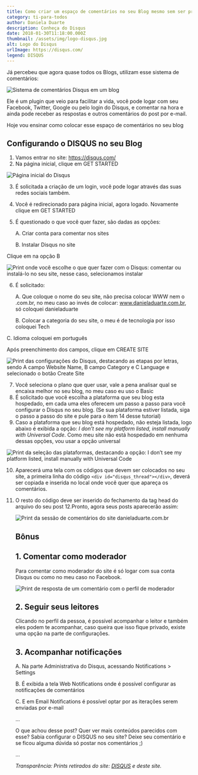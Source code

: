 ```yaml
---
title: Como criar um espaço de comentários no seu Blog mesmo sem ser programador
category: ti-para-todos
author: Daniela Duarte
description: Conheça do Disqus
date: 2018-01-30T11:18:00.000Z
thumbnail: /assets/img/logo-disqus.jpg
alt: Logo do Disqus
urlImage: https://disqus.com/
legend: DISQUS
---
```

Já percebeu que agora quase todos os Blogs, utilizam esse sistema de comentários:

![Sistema de comentários Disqus em um blog](/assets/img/sistema-de-comentarios.jpg)

Ele é um plugin que veio para facilitar a vida, você pode logar com seu Facebook, Twitter, Google ou pelo login do Disqus, e comentar na hora e ainda pode receber as respostas e outros comentários do post por e-mail.

Hoje vou ensinar como colocar esse espaço de comentários no seu blog

## Configurando o DISQUS no seu Blog

1. Vamos entrar no site: https://disqus.com/
2. Na página inicial, clique em GET STARTED

![Página inicial do Disqus](/assets/img/pagina-inicial-disqus.jpg)

3. É solicitada a criação de um login, você pode logar através das suas redes sociais também.
4. Você é redirecionado para página inicial, agora logado. Novamente clique em GET STARTED
5. É questionado o que você quer fazer, são dadas as opções:

   A. Criar conta para comentar nos sites

   B. Instalar Disqus no site

Clique em na opção B

![Print onde você escolhe o que quer fazer com o Disqus: comentar ou instalá-lo no seu site, nesse caso, selecionamos instalar](/assets/img/escolha-comentar-ou-instalar.jpg)

6. É solicitado:

   A. Que coloque o nome do seu site, não precisa colocar WWW nem o .com.br, no meu caso ao invés de colocar: www.danieladuarte.com.br, só coloquei danieladuarte

   B. Colocar a categoria do seu site, o meu é de tecnologia por isso coloquei Tech

  C. Idioma coloquei em português

Após preenchimento dos campos, clique em CREATE SITE

![Print das configurações do Disqus, destacando as etapas por letras, sendo A campo Website Name, B campo Category e C Language e selecionado o botão Create Site](/assets/img/criacao-do-site-disqus.jpg)

7. Você seleciona o plano que quer usar, vale a pena analisar qual se encaixa melhor no seu blog, no meu caso eu uso o Basic
8. É solicitado que você escolha a plataforma que seu blog esta hospedado, em cada uma eles oferecem um passo a passo para você configurar o Disqus no seu blog. (Se sua plataforma estiver listada, siga o passo a passo do site e pule para o item 14 desse tutorial)
9. Caso a plataforma que seu blog está hospedado, não esteja listada, logo abaixo é exibida a opção: *I don’t see my platform listed, install manually with Universal Code*. Como meu site não está hospedado em nenhuma dessas opções, vou usar a opção universal

![Print da seleção das plataformas, destacando a opção: I don’t see my platform listed, install manually with Universal Code](/assets/img/plataforma-nao-listada.jpg)

10. Aparecerá uma tela com os códigos que devem ser colocados no seu site, a primeira linha do código `<div id="disqus_thread"></div>`, deverá ser copiada e inserida no local onde você quer que apareça os comentários.
11. O resto do código deve ser inserido do fechamento da tag head do arquivo do seu post
12.Pronto, agora seus posts aparecerão assim:

    ![Print da sessão de comentários do site danieladuarte.com.br](/assets/img/exemplo-de-comentario.jpg)

    ## Bônus

    ## 1. Comentar como moderador

    Para comentar como moderador do site é só logar com sua conta Disqus ou como no meu caso no Facebook.

    ![Print de resposta de um comentário com o perfil de moderador](/assets/img/comentario-moderador.jpg)

    ## 2. Seguir seus leitores

    Clicando no perfil da pessoa, é possível acompanhar o leitor e também eles podem te acompanhar, caso queira que isso fique privado, existe uma opção na parte de configurações.

    ## 3. Acompanhar notificações

    A. Na parte Administrativa do Disqus, acessando Notifications > Settings

    B. É exibida a tela Web Notifications onde é possível configurar as notificações de comentários

    C. E em Email Notifications é possível optar por as iterações serem enviadas por e-mail

    ...

    O que achou desse post? Quer ver mais conteúdos parecidos com esse? Sabia configurar o DISQUS no seu site? Deixe seu comentário e se ficou alguma dúvida só postar nos comentários ;)

    ...

    *Transparência: Prints retirados do site: [DISQUS](https://disqus.com/) e  deste site.*